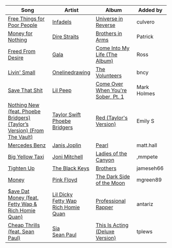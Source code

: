 | Song | Artist | Album | Added by |
|-|-|-|-|
| [Free Things for Poor People](https://open.spotify.com/track/1UpUCOlLNt7a5H3Za9mSHg) | [Infadels](https://open.spotify.com/artist/1Mov2BSxA5bgnxr6lkEoIl) | [Universe in Reverse](https://open.spotify.com/album/5sQcRCsBFcrw42H8wklO8B) | culvero |
| [Money for Nothing](https://open.spotify.com/track/4yqtwO7MQIIXqoiRBPHAgR) | [Dire Straits](https://open.spotify.com/artist/0WwSkZ7LtFUFjGjMZBMt6T) | [Brothers in Arms](https://open.spotify.com/album/7jvcSnCnugLcisBCNBm60s) | Patrick |
| [Freed From Desire](https://open.spotify.com/track/3u5N55tHf7hXATSQrjBh2q) | [Gala](https://open.spotify.com/artist/3OqTvcWgb0xaainosGVvuZ) | [Come Into My Life (The Album)](https://open.spotify.com/album/3vcwGUl0WiJVssOR1dXEbe) | Ross |
| [Livin' Small](https://open.spotify.com/track/19fT9zBidsbPE0QhrSJrhV) | [Onelinedrawing](https://open.spotify.com/artist/72u4NXmVhJXVR8XNG81WTZ) | [The Volunteers](https://open.spotify.com/album/6oBaEeV7yEzEbi17PRUeuI) | bncy |
| [Save That Shit](https://open.spotify.com/track/0S0vWvyZ6Rc79TXkWxT9QA) | [Lil Peep](https://open.spotify.com/artist/2kCcBybjl3SAtIcwdWpUe3) | [Come Over When You're Sober, Pt. 1](https://open.spotify.com/album/33TJ52PuwenGmysJrwMGCe) | Mark Holmes |
| [Nothing New (feat. Phoebe Bridgers) (Taylor’s Version) (From The Vault)](https://open.spotify.com/track/01K4zKU104LyJ8gMb7227B) | [Taylor Swift](https://open.spotify.com/artist/06HL4z0CvFAxyc27GXpf02)<br>[Phoebe Bridgers](https://open.spotify.com/artist/1r1uxoy19fzMxunt3ONAkG) | [Red (Taylor's Version)](https://open.spotify.com/album/6kZ42qRrzov54LcAk4onW9) | Emily S |
| [Mercedes Benz](https://open.spotify.com/track/6tUBoO4umKaW3NcjrbnHKQ) | [Janis Joplin](https://open.spotify.com/artist/4NgfOZCL9Ml67xzM0xzIvC) | [Pearl](https://open.spotify.com/album/6JltsW8Goc3cZQ0GOtTX2z) | matt.hall |
| [Big Yellow Taxi](https://open.spotify.com/track/6UkMcAA19lTdjs22jtB7o2) | [Joni Mitchell](https://open.spotify.com/artist/5hW4L92KnC6dX9t7tYM4Ve) | [Ladies of the Canyon](https://open.spotify.com/album/7JOdtLDLyXJIppDRB7kxr9) | ,mmpete |
| [Tighten Up](https://open.spotify.com/track/2MVwrvjmcdt4MsYYLCYMt8) | [The Black Keys](https://open.spotify.com/artist/7mnBLXK823vNxN3UWB7Gfz) | [Brothers](https://open.spotify.com/album/7qE6RXYyz5kj5Tll7mJU0v) | jameseh66 |
| [Money](https://open.spotify.com/track/0vFOzaXqZHahrZp6enQwQb) | [Pink Floyd](https://open.spotify.com/artist/0k17h0D3J5VfsdmQ1iZtE9) | [The Dark Side of the Moon](https://open.spotify.com/album/4LH4d3cOWNNsVw41Gqt2kv) | mgreen89 |
| [$ave Dat Money (feat. Fetty Wap & Rich Homie Quan)](https://open.spotify.com/track/1TkWsnheqK0gBtvh07BtNX) | [Lil Dicky](https://open.spotify.com/artist/1tqhsYv8yBBdwANFNzHtcr)<br>[Fetty Wap](https://open.spotify.com/artist/6PXS4YHDkKvl1wkIl4V8DL)<br>[Rich Homie Quan](https://open.spotify.com/artist/5lHRUCqkQZCIWeX7xG4sYT) | [Professional Rapper](https://open.spotify.com/album/7IhHBoBPWlCSrr8DCmP5ot) | antariz |
| [Cheap Thrills (feat. Sean Paul)](https://open.spotify.com/track/2ONIJ40u0Attbm3miIIpNO) | [Sia](https://open.spotify.com/artist/5WUlDfRSoLAfcVSX1WnrxN)<br>[Sean Paul](https://open.spotify.com/artist/3Isy6kedDrgPYoTS1dazA9) | [This Is Acting (Deluxe Version)](https://open.spotify.com/album/2eV6DIPDnGl1idcjww6xyX) | tplews |